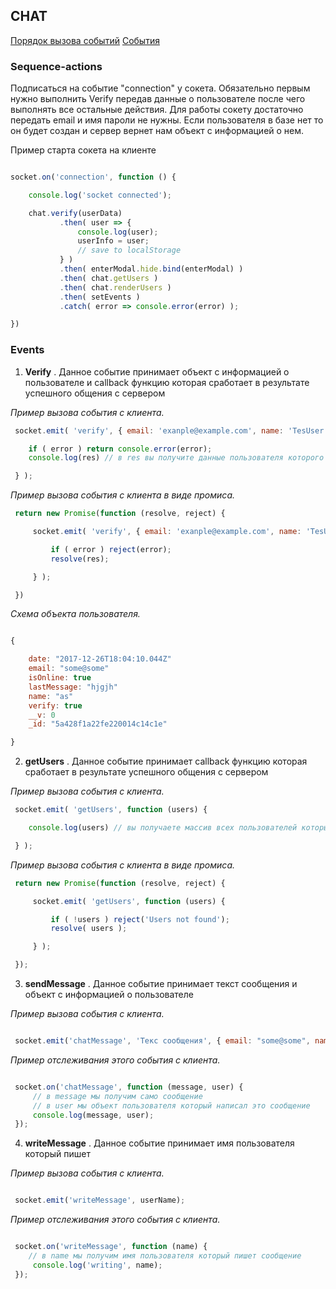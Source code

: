 ## CHAT

[Порядок вызова событий](#sequence-actions)
[События](#events)


### Sequence-actions
Подписаться на событие "connection" у сокета.
Обязательно первым нужно выполнить Verify передав данные о пользователе после чего выполнять все остальные действия.
Для работы сокету достаточно передать email и имя пароли не нужны. Если пользователя в базе нет то он будет создан и сервер вернет нам объект с информацией
о нем.


Пример старта сокета на клиенте

```js

socket.on('connection', function () {

    console.log('socket connected');

    chat.verify(userData)
           .then( user => {
               console.log(user);
               userInfo = user;
               // save to localStorage
           } )
           .then( enterModal.hide.bind(enterModal) )
           .then( chat.getUsers )
           .then( chat.renderUsers )
           .then( setEvents )
           .catch( error => console.error(error) );

})

```


### Events

1. **Verify** . Данное событие принимает объект с информацией о пользователе и callback функцию которая сработает в результате успешного общения с сервером


*Пример вызова события с клиента.*

```js
 socket.emit( 'verify', { email: 'exanple@example.com', name: 'TesUser' }, function (error, res) {

    if ( error ) return console.error(error);
    console.log(res) // в res вы получите данные пользователя которого передали

 } );
```

*Пример вызова события с клиента в виде промиса.*

```js
 return new Promise(function (resolve, reject) {

     socket.emit( 'verify', { email: 'exanple@example.com', name: 'TesUser' }, function (error, res) {

         if ( error ) reject(error);
         resolve(res);

     } );

 })
```

*Схема объекта пользователя.*

```js

{

    date: "2017-12-26T18:04:10.044Z"
    email: "some@some"
    isOnline: true
    lastMessage: "hjgjh"
    name: "as"
    verify: true
    __v: 0
    _id: "5a428f1a22fe220014c14c1e"

}

```

2. **getUsers** . Данное событие принимает callback функцию которая сработает в результате успешного общения с сервером


*Пример вызова события с клиента.*

```js
 socket.emit( 'getUsers', function (users) {

    console.log(users) // вы получаете массив всех пользователей которые есть в чате

 } );
```

*Пример вызова события с клиента в виде промиса.*

```js
 return new Promise(function (resolve, reject) {

     socket.emit( 'getUsers', function (users) {

         if ( !users ) reject('Users not found');
         resolve( users );

     } );

 });
```

3. **sendMessage** . Данное событие принимает текст сообщения и объект с информацией о пользователе


*Пример вызова события с клиента.*

```js

 socket.emit('chatMessage', 'Текс сообщения', { email: "some@some", name: "as" });

```

*Пример отслеживания этого события с клиента.*

```js

 socket.on('chatMessage', function (message, user) {
     // в message мы получим само сообщение
     // в user мы объект пользователя который написал это сообщение
     console.log(message, user);
 });

```

4. **writeMessage** . Данное событие принимает имя пользователя который пишет


*Пример вызова события с клиента.*

```js

 socket.emit('writeMessage', userName);

```

*Пример отслеживания этого события с клиента.*

```js

 socket.on('writeMessage', function (name) {
    // в name мы получим имя пользователя который пишет сообщение
     console.log('writing', name);
 });

```